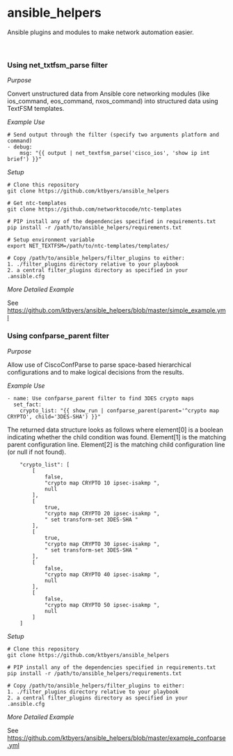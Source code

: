 # ansible_helpers
Ansible plugins and modules to make network automation easier.
<br>  
<br>  
### Using net_txtfsm_parse filter
  
*_Purpose_*
  
Convert unstructured data from Ansible core networking modules (like ios_command, eos_command, nxos_command) into structured data using TextFSM templates.  
  
  
*_Example Use_*

    # Send output through the filter (specify two arguments platform and command)
    - debug:
        msg: "{{ output | net_textfsm_parse('cisco_ios', 'show ip int brief') }}"
  
  
*_Setup_*

    # Clone this repository
    git clone https://github.com/ktbyers/ansible_helpers
    
    # Get ntc-templates
    git clone https://github.com/networktocode/ntc-templates
    
    # PIP install any of the dependencies specified in requirements.txt
    pip install -r /path/to/ansible_helpers/requirements.txt
    
    # Setup environment variable
    export NET_TEXTFSM=/path/to/ntc-templates/templates/
    
    # Copy /path/to/ansible_helpers/filter_plugins to either:
    1. ./filter_plugins directory relative to your playbook
    2. a central filter_plugins directory as specified in your .ansible.cfg
  
  
*_More Detailed Example_*

See https://github.com/ktbyers/ansible_helpers/blob/master/simple_example.yml


### Using confparse_parent filter
  
*_Purpose_*

Allow use of CiscoConfParse to parse space-based hierarchical configurations and to make logical decisions from the results.  
  
  
*_Example Use_*

    - name: Use confparse_parent filter to find 3DES crypto maps
      set_fact:
        crypto_list: "{{ show_run | confparse_parent(parent='^crypto map CRYPTO', child='3DES-SHA') }}"


The returned data structure looks as follows where element[0] is a boolean indicating whether the child condition was found. Element[1] is the matching parent configuration line. Element[2] is the matching child configuration line (or null if not found).

        "crypto_list": [
            [
                false, 
                "crypto map CRYPTO 10 ipsec-isakmp ", 
                null
            ], 
            [
                true, 
                "crypto map CRYPTO 20 ipsec-isakmp ", 
                " set transform-set 3DES-SHA "
            ], 
            [
                true, 
                "crypto map CRYPTO 30 ipsec-isakmp ", 
                " set transform-set 3DES-SHA "
            ], 
            [
                false, 
                "crypto map CRYPTO 40 ipsec-isakmp ", 
                null
            ], 
            [
                false, 
                "crypto map CRYPTO 50 ipsec-isakmp ", 
                null
            ]
        ]

  
  
*_Setup_*

    # Clone this repository
    git clone https://github.com/ktbyers/ansible_helpers
    
    # PIP install any of the dependencies specified in requirements.txt
    pip install -r /path/to/ansible_helpers/requirements.txt
    
    # Copy /path/to/ansible_helpers/filter_plugins to either:
    1. ./filter_plugins directory relative to your playbook
    2. a central filter_plugins directory as specified in your .ansible.cfg
  
  
*_More Detailed Example_*

See https://github.com/ktbyers/ansible_helpers/blob/master/example_confparse.yml


